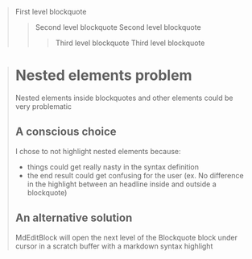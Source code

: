 > First level blockquote
> > Second level blockquote
>> Second level blockquote
> > > Third level blockquote
>>> Third level blockquote

> # Nested elements problem
> Nested elements inside blockquotes and other elements could be very problematic
>
> ## A conscious choice
> I chose to not highlight nested elements because:
> * things could get really nasty in the syntax definition
> * the end result could get confusing for the user (ex. No difference in the highlight between an headline inside and outside a blockquote)
>
> ## An alternative solution
> MdEditBlock will open the next level of the Blockquote block under cursor in a scratch buffer with a markdown syntax highlight
